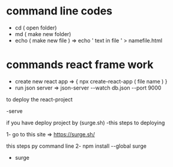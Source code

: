 # command line codes

- cd ( open folder)
- md ( make new folder)
- echo ( make new file ) => echo ' text in file ' > namefile.html 

# commands react frame work
- create new react app => { npx create-react-app ( file name ) }
- run json server => json-server --watch db.json --port 9000







to deploy the react-project

-serve



if you have deploy project by (surge.sh)
-this steps to deploying

1- go to this site => https://surge.sh/

this steps py command line
2-  npm install --global surge
- surge
